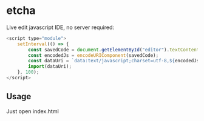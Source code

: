 # etcha

Live edit javascript IDE, no server required:

```js
<script type="module">
    setInterval(() => {
        const savedCode = document.getElementById("editor").textContent;
        const encodedJs = encodeURIComponent(savedCode);
        const dataUri = `data:text/javascript;charset=utf-8,${encodedJs}`;
        import(dataUri);
    }, 100);
</script>
```

## Usage

Just open index.html
